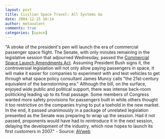 ```yaml
---
layout: post
title: Civilian Space Travel: All Systems Go
date: 2004-12-15 10:14
author: metavalent
comments: true
categories: [space]
---
```

"A stroke of the president's pen will launch the era of commercial passenger space flight. The Senate, with only minutes remaining in the legislative session that adjourned Wednesday, passed the <a href="http://thomas.loc.gov/cgi-bin/query/z?c108:H.R.3752:">Commercial Space Launch Amendments Act</a>. Assuming President Bush signs it, the controversial legislation will not only allow paying passengers in space, it will make it easier for companies to experiment with and test vehicles to get through what space policy consultant James Muncy calls "the 21st-century equivalent of the barnstorming era." Although the bill, on the surface, enjoyed wide public and political support, there was intense back-room politicking leading up to its final passage. Some members of Congress wanted more safety provisions for passengers built in while others thought it too restrictive on the companies trying to put a toehold in the new market. In the end, it passed unanimously in a package of unrelated legislation presented as the Senate was preparing to wrap up the session. Had it not passed, proponents would have had to reintroduce it in the next session, delaying the development of the industry, which now hopes to launch its first customers in 2007." - Source: <a href="http://www.avweb.com/eletter/archives/avflash/323-full.html#188741">AVweb</a>

